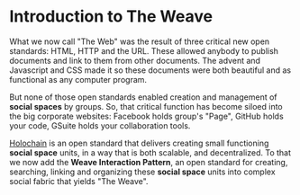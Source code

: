 # Introduction to The Weave

What we now call "The Web" was the result of three critical new open standards: HTML, HTTP and the URL.  These allowed anybody to publish documents and link to them from other documents.  The advent and Javascript and CSS made it so these documents were both beautiful and as functional as any computer program.

But none of those open standards enabled creation and management of __social spaces__ by groups.  So, that critical function has become siloed into the big corporate websites:  Facebook holds group's "Page", GitHub holds your code, GSuite holds your collaboration tools.

[Holochain]("https://holochain.org) is an open standard that delivers creating small functioning __social space__ units, in a way that is both scalable, and decentralized.  To that we now add the **Weave Interaction Pattern**, an open standard for creating, searching, linking and organizing these __social space__ units into complex social fabric that yields "The Weave".